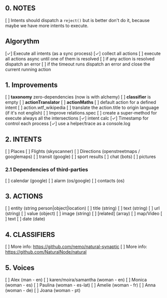 ## 0. NOTES
  [ ] Intents should dispatch a `reject()` but is better don't do it, because maybe we have more intents to execute.

## Algorythm
  [✓] Execute all intents (as a sync process)
  [✓] collect all actions
  [ ] execute all actions async until one of them is resolved
  [ ] if any action is resolved dispatch an error
  [ ] if the timeout runs dispatch an error and close the current running action

## 1. Improvements
  [ ] **taxonomy** zero-dependencies (now is with alchemy)
  [ ] **classifier** is empty
  [ ] **actionTranslator**
  [ ] **actionMaths**
  [ ] default action for a defined intent
  [ ] action.wtf_wikipedia
  [ ] translate the action.title to origin language (if it's not english)
  [ ] Improve relations.spec
  [ ] create a super-method for execute always all the intersections
  [✓] intent calc
  [✓] Timestamp for control each process
  [✓] use a helper/trace as a console.log

## 2. INTENTS
  [ ] Places
  [ ] Flights (skyscanner)
  [ ] Directions (openstreetmaps / googlemaps)
  [ ] transit (google)
  [ ] sport results
  [ ] chat (bots)
  [ ] pictures
### 2.1 Dependencies of third-parties
  [ ] calendar (google)
  [ ] alarm (os/google)
  [ ] contacts (os)

## 3. ACTIONS
  [ ] entity (string person|object|location)
  [ ] title (string)
  [ ] text (string)
  [ ] url (string)
  [ ] value (object)
  [ ] image (string)
  [ ] [related] (array)
    [ ] map/Video
    [ ] text
  [ ] date (date)

## 4. CLASSIFIERS
  [ ] More info: https://github.com/nemo/natural-synaptic
  [ ] More info: https://github.com/NaturalNode/natural

## 5. Voices
  [ ] Alex (man - en)
  [ ] karen/moira/samantha (woman - en)
  [ ] Monica (woman - es)
  [ ] Paulina (woman - es-lat)
  [ ] Amelie (woman - fr)
  [ ] Anna (woman - de)
  [ ] Joana (woman - pt)
